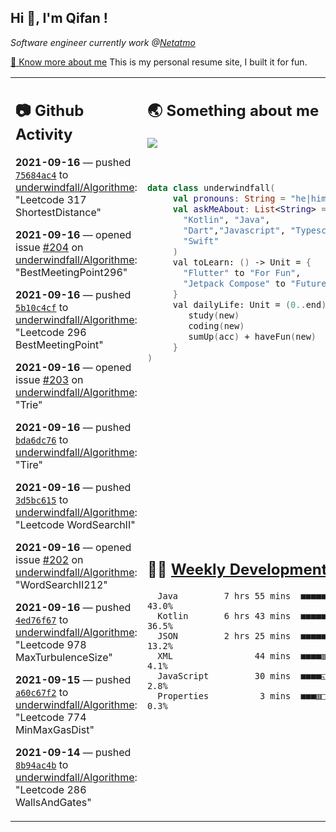 <h2> Hi 👋, I'm Qifan ! </h2>
<p><em>Software engineer currently work @<a href="https://www.netatmo.com">Netatmo</a>
</em></p><p><a href="https://qifanyang.com/resume" target="_blank"> 🔭 Know more about me</a> This is my personal resume site, I built it for fun.</p>
<table><tr><td valign="top" rowspan="2">

 ## 📷 Github Activity
 <!-- githubActivity starts -->
  **2021-09-16** — pushed [`75684ac4`](https://github.com/underwindfall/Algorithme/commit/75684ac4cf2b99fca389b135ff17d5488442a0f8) to [underwindfall/Algorithme](https://api.github.com/repos/underwindfall/Algorithme): "Leetcode 317 ShortestDistance"

  **2021-09-16** — opened issue [#204](https://api.github.com/repos/underwindfall/Algorithme/issues/204) on [underwindfall/Algorithme](https://api.github.com/repos/underwindfall/Algorithme): "BestMeetingPoint296"

  **2021-09-16** — pushed [`5b10c4cf`](https://github.com/underwindfall/Algorithme/commit/5b10c4cf584caeb537e9ec07ce39b477389b16f1) to [underwindfall/Algorithme](https://api.github.com/repos/underwindfall/Algorithme): "Leetcode 296 BestMeetingPoint"

  **2021-09-16** — opened issue [#203](https://api.github.com/repos/underwindfall/Algorithme/issues/203) on [underwindfall/Algorithme](https://api.github.com/repos/underwindfall/Algorithme): "Trie"

  **2021-09-16** — pushed [`bda6dc76`](https://github.com/underwindfall/Algorithme/commit/bda6dc767e1b0a77a0b3e9332c77f734a928bcdf) to [underwindfall/Algorithme](https://api.github.com/repos/underwindfall/Algorithme): "Tire"

  **2021-09-16** — pushed [`3d5bc615`](https://github.com/underwindfall/Algorithme/commit/3d5bc615c08991938d390cbe82343d90ec738bd1) to [underwindfall/Algorithme](https://api.github.com/repos/underwindfall/Algorithme): "Leetcode WordSearchII"

  **2021-09-16** — opened issue [#202](https://api.github.com/repos/underwindfall/Algorithme/issues/202) on [underwindfall/Algorithme](https://api.github.com/repos/underwindfall/Algorithme): "WordSearchII212"

  **2021-09-16** — pushed [`4ed76f67`](https://github.com/underwindfall/Algorithme/commit/4ed76f67885f613bf6def65421ebfba48e70097d) to [underwindfall/Algorithme](https://api.github.com/repos/underwindfall/Algorithme): "Leetcode 978 MaxTurbulenceSize"

  **2021-09-15** — pushed [`a60c67f2`](https://github.com/underwindfall/Algorithme/commit/a60c67f2d5804a167795ad7cbf1403b1f9dffa1d) to [underwindfall/Algorithme](https://api.github.com/repos/underwindfall/Algorithme): "Leetcode 774 MinMaxGasDist"

  **2021-09-14** — pushed [`8b94ac4b`](https://github.com/underwindfall/Algorithme/commit/8b94ac4b26c33666fba8bd8d4fa0f79978100642) to [underwindfall/Algorithme](https://api.github.com/repos/underwindfall/Algorithme): "Leetcode 286 WallsAndGates"
 <!-- githubActivity ends -->
 </td><td valign="top">

 ## 🌏 Something about me
 <!-- profile starts -->
 <a href="https://github.com/underwindfall" width="100%">
   <img src="https://activity-graph.herokuapp.com/graph?username=underwindfall&theme=react-dark&hide_border=true&bg_color=00000000&color=BDDFFF&line=6E93B5&point=BDDFFF"/>
 </a>
 <br/>
 <br/>
 <br/>

 ```kotlin
 data class underwindfall(
      val pronouns: String = "he|him",
      val askMeAbout: List<String> = listOf(
        "Kotlin", "Java",
        "Dart","Javascript", "Typescript",
        "Swift"
      )
      val toLearn: () -> Unit = {
        "Flutter" to "For Fun",
        "Jetpack Compose" to "Future"
      }
      val dailyLife: Unit = (0..end).reduce { acc, new ->
         study(new)
         coding(new)
         sumUp(acc) + haveFun(new)
      }
 )
 ```
 <!-- profile ends -->
 </td></tr><tr><td valign="top">

 ## 🏊‍♂️ <a href="https://gist.github.com/underwindfall/377ee88ba1fabd1e93516e48ca9c61eb" target="_blank">Weekly Development Breakdown</a>
  <!-- codeTime starts -->
  ```text
    Java         7 hrs 55 mins  ■■■■■■■■■■■■■▦□□□□□□□□□□  43.0%
    Kotlin       6 hrs 43 mins  ■■■■■■■■■■■■◱□□□□□□□□□□□  36.5%
    JSON         2 hrs 25 mins  ■■■■■■▦□□□□□□□□□□□□□□□□□  13.2%
    XML                44 mins  ■■■■▥□□□□□□□□□□□□□□□□□□□   4.1%
    JavaScript         30 mins  ■■■■◱□□□□□□□□□□□□□□□□□□□   2.8%
    Properties          3 mins  ■■■▥□□□□□□□□□□□□□□□□□□□□   0.3%
  ```
  <!-- codeTime starts -->
  </td></tr></table>